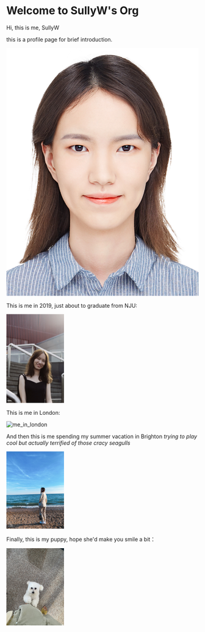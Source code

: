 # Welcome to SullyW's Org

Hi, this is me, SullyW

this is a profile page for brief introduction.

![profile_pic](assets/profile_pic.JPG)

This is me in 2019, just about to graduate from NJU:

<img src="assets/graduate.png" alt="graduate.png" width="30%" />

This is me in London:

![me_in_london](assets/me_in_london.JPG)

And then this is me spending my summer vacation in Brighton *trying to play cool but actually terrified of those cracy seagulls*

<img src="assets/me_in_brighton.JPEG" alt="me_in_brighton" width="30%" />

Finally, this is my puppy, hope she'd make you smile a bit：

<img src="assets/my_dog.jpeg" alt="my_dog" width="30%" />
